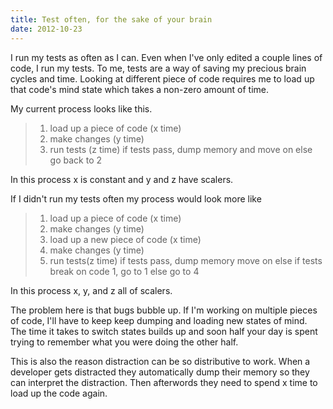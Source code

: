 ```yaml
---
title: Test often, for the sake of your brain
date: 2012-10-23
---
```


I run my tests as often as I can. Even when I've only edited a couple lines of
code, I run my tests. To me, tests are a way of saving my precious brain
cycles and time. Looking at different piece of code requires me to load up that
code's mind state which takes a non-zero amount of time.

My current process looks like this.

> 1. load up a piece of code (x time)
> 2. make changes (y time)
> 3. run tests (z time)
>    if tests pass, dump memory and move on
>    else go back to 2

In this process x is constant and y and z have scalers.

If I didn't run my tests often my process would look more like

> 1. load up a piece of code (x time)
> 2. make changes (y time)
> 3. load up a new piece of code (x time)
> 4. make changes (y time)
> 5. run tests(z time)
>    if tests pass, dump memory move on
>    else if tests break on code 1, go to 1
>    else go to 4

In this process x, y, and z all of scalers.

The problem here is that bugs bubble up. If I'm working on multiple pieces of
code, I'll have to keep keep dumping and loading new states of mind. The time
it takes to switch states builds up and soon half your day is spent trying to
remember what you were doing the other half.

This is also the reason distraction can be so distributive to work. When
a developer gets distracted they automatically dump their memory so they can
interpret the distraction. Then afterwords they need to spend x time to load
up the code again.
